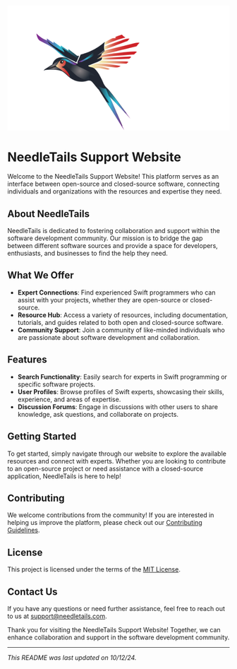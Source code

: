 ![NeedleTails](src/assets/devLogo.svg)
# NeedleTails Support Website

Welcome to the NeedleTails Support Website! This platform serves as an interface between open-source and closed-source software, connecting individuals and organizations with the resources and expertise they need.

## About NeedleTails

NeedleTails is dedicated to fostering collaboration and support within the software development community. Our mission is to bridge the gap between different software sources and provide a space for developers, enthusiasts, and businesses to find the help they need.

## What We Offer

- **Expert Connections**: Find experienced Swift programmers who can assist with your projects, whether they are open-source or closed-source.
- **Resource Hub**: Access a variety of resources, including documentation, tutorials, and guides related to both open and closed-source software.
- **Community Support**: Join a community of like-minded individuals who are passionate about software development and collaboration.

## Features

- **Search Functionality**: Easily search for experts in Swift programming or specific software projects.
- **User Profiles**: Browse profiles of Swift experts, showcasing their skills, experience, and areas of expertise.
- **Discussion Forums**: Engage in discussions with other users to share knowledge, ask questions, and collaborate on projects.

## Getting Started

To get started, simply navigate through our website to explore the available resources and connect with experts. Whether you are looking to contribute to an open-source project or need assistance with a closed-source application, NeedleTails is here to help!

## Contributing

We welcome contributions from the community! If you are interested in helping us improve the platform, please check out our [Contributing Guidelines](CONTRIBUTING.md).

## License

This project is licensed under the terms of the [MIT License](LICENSE.md).

## Contact Us

If you have any questions or need further assistance, feel free to reach out to us at [support@needletails.com](mailto:support@needletails.com).

Thank you for visiting the NeedleTails Support Website! Together, we can enhance collaboration and support in the software development community.

---

*This README was last updated on 10/12/24.*
